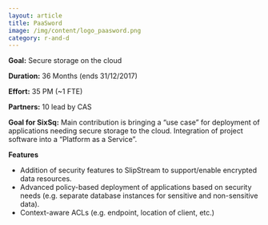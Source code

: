 ```yaml
---
layout: article
title: PaaSword 
image: /img/content/logo_paasword.png
category: r-and-d
---
```


**Goal:** Secure storage on the cloud 

**Duration:** 36 Months (ends 31/12/2017) 

**Effort:** 35 PM (~1 FTE) 

**Partners:** 10 lead by CAS 

**Goal for SixSq:** Main contribution is bringing a “use case” for deployment of applications needing secure storage to the cloud.  Integration of project software into a “Platform as a Service”. 

**Features** 

 * Addition of security features to SlipStream to support/enable encrypted data resources.
 * Advanced policy-based deployment of applications based on security needs (e.g. separate database instances for sensitive and non-sensitive data).
 * Context-aware ACLs (e.g. endpoint, location of client, etc.)
